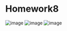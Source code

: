 # Homework8
![image](https://github.com/ForwardFuture/GAMES101-Homework/assets/48513897/9dce391f-993d-4cb0-ad82-7da04e20d012)
![image](https://github.com/ForwardFuture/GAMES101-Homework/assets/48513897/0fdd6189-b9ff-4e3a-b15c-cd9ba1c0046e)
![image](https://github.com/ForwardFuture/GAMES101-Homework/assets/48513897/8519c40e-960c-4e92-bc0b-fd6c9a81f7f3)
